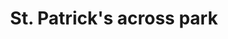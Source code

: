 ---
title: "St. Patrick's across park"
picture: "/assets/camera-roll/2016/2016-03-31-st-patricks-across-park/20160331_164842418_iOS.jpg"
thumbnail: "/assets/camera-roll/2016/2016-03-31-st-patricks-across-park/20160331_164842418_iOS-thumbnail.jpg"
related:
  - St. Patrick's Catholic Church, San Francisco - Wikipedia
  - Yerba Buena Gardens - Wikipedia
tags:
  - St. Patrick's Catholic Church
  - Yerba Buena Gardens
  - San Francisco
  - Build 2016
---
